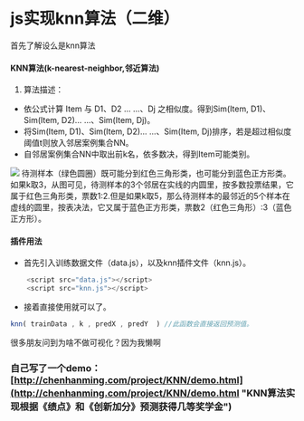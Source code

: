 # js实现knn算法（二维）
首先了解设么是knn算法
#### KNN算法(k-nearest-neighbor,邻近算法)
1. 算法描述：
  - 依公式计算 Item 与 D1、D2 … …、Dj 之相似度。得到Sim(Item, D1)、Sim(Item, D2)… …、Sim(Item, Dj)。  
  - 将Sim(Item, D1)、Sim(Item, D2)… …、Sim(Item, Dj)排序，若是超过相似度阈值t则放入邻居案例集合NN。  
  - 自邻居案例集合NN中取出前k名，依多数决，得到Item可能类别。

![](https://upload.wikimedia.org/wikipedia/commons/e/e7/KnnClassification.svg)
待测样本（绿色圆圈）既可能分到红色三角形类，也可能分到蓝色正方形类。如果k取3，从图可见，待测样本的3个邻居在实线的内圆里，按多数投票结果，它属于红色三角形类，票数1:2.但是如果k取5，那么待测样本的最邻近的5个样本在虚线的圆里，按表决法，它又属于蓝色正方形类，票数2（红色三角形）:3（蓝色正方形）。

####  插件用法
  - 首先引入训练数据文件（data.js），以及knn插件文件（knn.js）。
````javascript
	<script src="data.js"></script>
	<script src="knn.js"></script>
````

  - 接着直接使用就可以了。
````javascript
knn( trainData , k , predX , predY  ) //此函数会直接返回预测值。
````
很多朋友问到为啥不做可视化？因为我懒啊
### 自己写了一个demo：[http://chenhanming.com/project/KNN/demo.html](http://chenhanming.com/project/KNN/demo.html "KNN算法实现根据《绩点》和《创新加分》预测获得几等奖学金")
